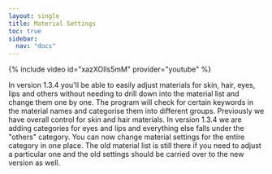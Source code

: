 ```yaml
---
layout: single
title: Material Settings
toc: true
sidebar:
  nav: "docs"
---
```


{% include video id="xazXOlls5mM" provider="youtube" %}

In version 1.3.4 you'll be able to easily adjust materials for skin, hair, eyes, lips and others without needing to drill down into the material list and change them one by one. 
The program will check for certain keywords in the material names and categorise them into different groups. Previously we have overall control for skin and hair materials. In version 1.3.4 we are adding categories for eyes and lips and everything else falls under the "others" category. You can now change material settings for the entire category in one place. 
The old material list is still there if you need to adjust a particular one and the old settings should be carried over to the new version as well.